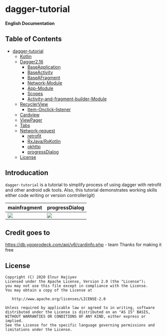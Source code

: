 # dagger-tutorial

#### English Documentation

## Table of Contents
- [dagger-tutorial](#dagger-tutorial)
  * [Kotlin](#Kotlin)
  * [Dagger2.16](#Dagger2.16)
    + [BaseApplication](#BaseApplication)
    + [BaseActivity](#BaseActivity)
    + [BaseAFragment](#BaseAFragment)
    + [Network-Module](#Network-Module)
    + [App-Module](#App-Module)
    + [Scopes](#scopes)
    + [Activity-and-fragment-builder-Module](#Activity-and-fragment-builder-Module)
  * [RecyclerView](#RecyclerView)
    + [Item-Onclick-listener](#Item-Onclick-listener)
  * [Cardview](#Cardview)
  * [ViewPager](#viewPager)
  * [Tabs](#Cardview)
  * [Network-request](#Network-request)
    + [retrofit](#retrofit)
    + [RxJava/RxKotlin](#rxjava-rxkotlin)
    + [okhttp](#okhttp)
    + [progressDialog](#progressDialog)
  * [License](#license)

## Introducation
`dagger-tutorial` is a tutorial to simplify process of using dagger with retrofit and other android sdk tools. Also, this tutorial demonstrates working skills either code writing or version controller(git)

| mainfragment | progressDialog |
| --- |--- |
| ![](https://i.ibb.co/0sGkgjT/Screenshot-2020-04-04-20-02-49.png) | ![](https://i.ibb.co/nw4qF7T/Screenshot-2020-04-04-20-02-39.png) |

## Credit goes to
https://db.ygoprodeck.com/api/v6/cardinfo.php - team
Thanks for making it free

## License
    Copyright (C) 2020 Elnur Hajiyev
    Licensed under the Apache License, Version 2.0 (the "License");
    you may not use this file except in compliance with the License.
    You may obtain a copy of the License at

       http://www.apache.org/licenses/LICENSE-2.0

    Unless required by applicable law or agreed to in writing, software
    distributed under the License is distributed on an "AS IS" BASIS,
    WITHOUT WARRANTIES OR CONDITIONS OF ANY KIND, either express or implied.
    See the License for the specific language governing permissions and
    limitations under the License.

